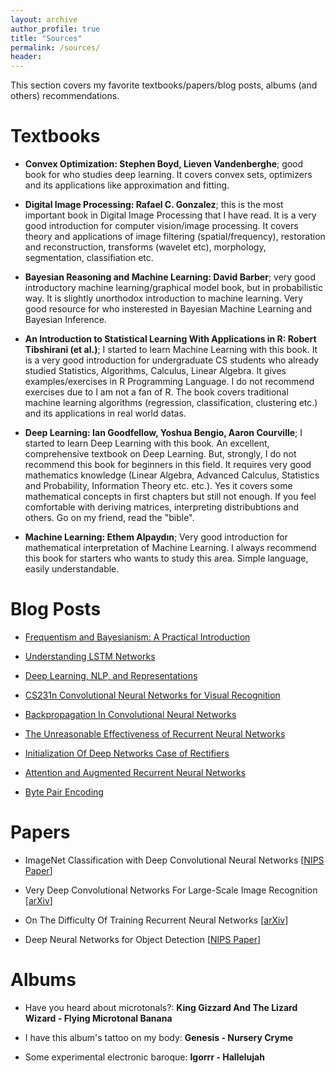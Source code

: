 ```yaml
---
layout: archive
author_profile: true
title: "Sources"
permalink: /sources/
header:
---
```

This section covers my favorite textbooks/papers/blog posts, albums (and others) recommendations.

# Textbooks

- **Convex Optimization: Stephen Boyd, Lieven Vandenberghe**; good book for who studies deep learning. It covers convex sets, optimizers and its applications like approximation and fitting.

- **Digital Image Processing: Rafael C. Gonzalez**; this is the most important book in Digital Image Processing that I have read. It is a very good introduction for computer vision/image processing. It covers theory and applications of image filtering (spatial/frequency), restoration and reconstruction, transforms (wavelet etc), morphology, segmentation, classifiation etc.

- **Bayesian Reasoning and Machine Learning: David Barber**; very good introductory machine learning/graphical model book, but in probabilistic way. It is slightly unorthodox introduction to machine learning. Very good resource for who insterested in Bayesian Machine Learning and Bayesian Inference.

- **An Introduction to Statistical Learning With Applications in R: Robert Tibshirani (et al.)**; I started to learn Machine Learning with this book. It is a very good introduction for undergraduate CS students who already studied Statistics, Algorithms, Calculus, Linear Algebra. It gives examples/exercises in R Programming Language. I do not recommend exercises due to I am not a fan of R. The book covers traditional machine learning algorithms (regression, classification, clustering etc.) and its applications in real world datas.

- **Deep Learning: Ian Goodfellow, Yoshua Bengio, Aaron Courville**; I started to learn Deep Learning with this book. An excellent, comprehensive textbook on Deep Learning. But, strongly, I do not recommend this book for beginners in this field. It requires very good mathematics knowledge (Linear Algebra, Advanced Calculus, Statistics and Probability, Information Theory etc. etc.). Yes it covers some mathematical concepts in first chapters but still not enough. If you feel comfortable with deriving matrices, interpreting distribubtions and others. Go on my friend, read the "bible".

- **Machine Learning: Ethem Alpaydın**; Very good introduction for mathematical interpretation of Machine Learning. I always recommend this book for starters who wants to study this area. Simple language, easily understandable.


# Blog Posts

-  [Frequentism and Bayesianism: A Practical Introduction](http://jakevdp.github.io/blog/2014/03/11/frequentism-and-bayesianism-a-practical-intro/)

- [Understanding LSTM Networks](http://colah.github.io/posts/2015-08-Understanding-LSTMs/)

- [Deep Learning, NLP, and Representations](http://colah.github.io/posts/2014-07-NLP-RNNs-Representations/)

- [CS231n Convolutional Neural Networks for Visual Recognition](https://cs231n.github.io/convolutional-networks/)

- [Backpropagation In Convolutional Neural Networks](https://www.jefkine.com/general/2016/09/05/backpropagation-in-convolutional-neural-networks/s)

- [The Unreasonable Effectiveness of Recurrent Neural Networks](http://karpathy.github.io/2015/05/21/rnn-effectiveness/)

- [Initialization Of Deep Networks Case of Rectifiers](https://www.jefkine.com/deep/2016/08/08/initialization-of-deep-networks-case-of-rectifiers/)

- [Attention and Augmented Recurrent Neural Networks](https://distill.pub/2016/augmented-rnns/#neural-turing-machines)

- [Byte Pair Encoding](https://leimao.github.io/blog/Byte-Pair-Encoding/)

# Papers

- ImageNet Classification with Deep Convolutional Neural Networks [[NIPS Paper](https://papers.nips.cc/paper/4824-imagenet-classification-with-deep-convolutional-neural-networks.pdf)]

- Very Deep Convolutional Networks For Large-Scale Image Recognition [[arXiv](https://arxiv.org/pdf/1409.1556.pdf)]

- On The Difficulty Of Training Recurrent Neural Networks [[arXiv](https://arxiv.org/pdf/1211.5063.pdf)]

- Deep Neural Networks for Object Detection [[NIPS Paper](https://papers.nips.cc/paper/5207-deep-neural-networks-for-object-detection.pdf)]


# Albums

- Have you heard about microtonals?: **King Gizzard And The Lizard Wizard - Flying Microtonal Banana**

- I have this album's tattoo on my body: **Genesis - Nursery Cryme**

- Some experimental electronic baroque: **Igorrr - Hallelujah**
